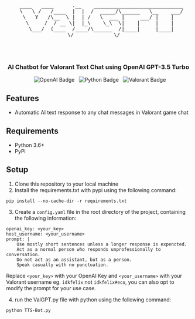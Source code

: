 <div align="center">
  <body>
  <pre>
  ____   ____      .__    _____________________________
  \   \ /   /____  |  |  /  _____/\______   \__    ___/
   \   Y   /\__  \ |  | /   \  ___ |     ___/ |    |   
    \     /  / __ \|  |_\    \_\  \|    |     |    |   
     \___/  (____  /____/\______  /|____|     |____|   
 \/             \/    
  </pre>
  </body>
  <h3>AI Chatbot for Valorant Text Chat using OpenAI GPT-3.5 Turbo</h3>

  <img src="https://img.shields.io/badge/OpenAI-412991.svg?style=for-the-badge&logo=OpenAI&logoColor=white" alt="OpenAI Badge">
  <img src="https://img.shields.io/badge/python-3670A0?style=for-the-badge&logo=python&logoColor=ffdd54" alt="Python Badge">
  <img src="https://img.shields.io/badge/Valorant-FA4454.svg?style=for-the-badge&logo=Valorant&logoColor=white" alt="Valorant Badge">

</div>

## Features

- Automatic AI text response to any chat messages in Valorant game chat

## Requirements

- Python 3.6+
- PyPi

## Setup

1. Clone this repository to your local machine
2. Install the requirements.txt with pypi using the following command:

```
pip install --no-cache-dir -r requirements.txt
```

3. Create a `config.yaml` file in the root directory of the project, containing the following information:

```
openai_key: <your_key>
host_username: <your_username>
prompt: |
    Use mostly short sentences unless a longer response is expencted.
    Act as a normal person who responds unprofessionally to conversation.
    Do not act as an assistant, but as a person.
    Speak casually with no punctuation.
```
Replace `<your_key>` with your OpenAI Key and `<your_username>` with your Valorant username eg. `idkfelix` not `idkfelix#eco`, you can also opt to modify the prompt for your use case.

4. run the ValGPT.py file with python using the following command:

```
python TTS-Bot.py
```
